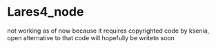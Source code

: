 # Lares4_node

not working as of now because it requires copyrighted code by ksenia, open alternative to that code will hopefully be writetn soon
